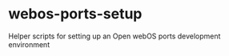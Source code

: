 webos-ports-setup
=================

Helper scripts for setting up an Open webOS ports development environment